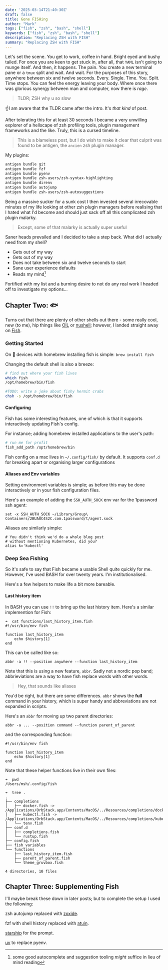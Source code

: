 ```yaml
---
date: '2025-03-14T21:40:30Z'
draft: false
title: Gone FISHing
author: "Mark"
tags: ["fish", "zsh", "bash", "shell"]
keywords: ["fish", "zsh", "bash", "shell"]
description: "Replacing ZSH with FISH"
summary: "Replacing ZSH with FISH"
---
```


Let's set the scene. You get to work, coffee in hand.
Bright eyed and bushy tailed. For once you are keen to
get stuck in, after all, that `YAML` isn't going to munge itself.
And then, it happens. The pain. You create a new terminal
pane or a `tmux` split and wait. And wait. For the purposes of this story, anywhere
between six and twelve seconds. Every. Single. Time. You. Split. Time stops. You can feel the energy leaving your body. Where
once there was glorious synergy between man and computer, now there is *rage*.

> TLDR; ZSH why u so slow

☝️I am aware that the TLDR came after the intro. It's
*that kind* of post.

After tolerating this for at least 30 seconds I became a very unwilling explorer of a hellscape
of zsh profiling tools, plugin management frameworks and the like. Truly, this is a cursed timeline.

> This is a blameless post, but I do wish to make it clear that culprit was found to be antigen,
the `ancien` zsh plugin manager.

My plugins:

```zsh
antigen bundle git
antigen bundle fzf
antigen bundle pyenv
antigen bundle zsh-users/zsh-syntax-highlighting
antigen bundle direnv
antigen bundle autojump
antigen bundle zsh-users/zsh-autosuggestions
```

Being a massive sucker for a sunk cost I then invested several irrecovable minutes of
my life looking at other zsh plugin managers before realising
that I hated what I'd become and should just sack off all this
complicated zsh plugin malarky.

> Except, some of that malarky is actually super useful

Saner heads prevailed and I decided to take a step back. What did I actually
need from my shell?

* Gets out of my way
* Gets out of my way
* Does not take between six and twelve seconds to start
* Sane user experience defaults
* Reads my mind[^1]

[^1]: some good autocomplete and suggestion tooling *might* suffice in lieu of mind reading

Fortified with my list and a burning desire to not do any real work I headed off to investigate
my options...

## Chapter Two: :fish:

Turns out that there are plenty of other shells out there - some really cool, new (to me), hip things like [OIL](https://oils.pub/cross-ref.html#OSH)
or [nushell](https://www.nushell.sh); however, I landed straight away on [Fish](https://fishshell.com).


### Getting Started

On :apple: devices with homebrew installing fish is simple:
`brew install fish`

Changing the default shell is also a breeze:

```bash
# find out where your fish lives
which fish
/opt/homebrew/bin/fish

#TODO: write a joke about fishy hermit crabs
chsh -s /opt/homebrew/bin/fish
```

#### Configuring

Fish has some interesting features, one of which is that it supports interactively updating Fish's config.

For instance; adding homebrew installed applications to the user's path:

```bash
# run me for profit
fish_add_path /opt/homebrew/bin
```

Fish config on a mac lives in `~/.config/fish/` by default. It supports `conf.d` for breaking apart or
organising larger configurations

#### Aliases and Env variables

Setting environment variables is simple; as before this may be done
interactively or in your fish configuration files. 

Here's an example of adding the `SSH_AUTH_SOCK` env var for the 1password ssh agent:

```fish
set -x SSH_AUTH_SOCK ~/Library/Group\ Containers/2BUA8C4S2C.com.1password/t/agent.sock
```

Aliases are similarly simple:

```fish
# You didn't think we'd do a whole blog post
# without mentioning Kubernetes, did you?
alias k='kubectl'
```

### Deep Sea Fishing

So it's safe to say that Fish became a usable Shell quite quickly
for me. However, I've used BASH for over twenty years. I'm institutionalised.

Here's a few helpers to make life a bit more bareable.

#### Last history item

In BASH you can use `!!` to bring up the last history item. Here's a similar implemention
for Fish:

```fish
➜  cat functions/last_history_item.fish
#!/usr/bin/env fish

function last_history_item
    echo $history[1]
end
```
This can be called like so:

```fish
abbr -a !! --position anywhere --function last_history_item
```

Note that this is using a new feature, `abbr`. Sadly not a nordic pop band;
abbrieviations are a way to have fish replace words with other words.

> Hey, that sounds like aliases

You'd be right, but there are some differences. `abbr` shows the **full** command in your history,
which is super handy and abbreviations are not expanded in scripts.

Here's an `abbr` for moving up two parent directories:

```fish
abbr -a ... --position command --function parent_of_parent
```

and the corresponding function:

```fish
#!/usr/bin/env fish

function last_history_item
    echo $history[1]
end

```

Note that these helper functions live in their own files:

```fish
➜  pwd
/Users/msh/.config/fish

➜  tree .
.
├── completions
│   ├── docker.fish -> /Applications/OrbStack.app/Contents/MacOS/../Resources/completions/docker.fish
│   ├── kubectl.fish -> /Applications/OrbStack.app/Contents/MacOS/../Resources/completions/kubectl.fish
│   └── tenv.fish
├── conf.d
│   ├── completions.fish
│   └── rustup.fish
├── config.fish
├── fish_variables
└── functions
    ├── last_history_item.fish
    ├── parent_of_parent.fish
    └── theme_gruvbox.fish

4 directories, 10 files
```

 ## Chapter Three: Supplementing Fish

I'll maybe break these down in later posts; but to complete the setup I used the following:

zsh autojump replaced with [zoxide](https://github.com/ajeetdsouza/zoxide).

fzf with shell history replaced with [atuin](https://github.com/atuinsh/atuin).

[starship](https://starship.rs) for the prompt.

[uv](https://docs.astral.sh/uv/reference/cli/) to replace pyenv.
